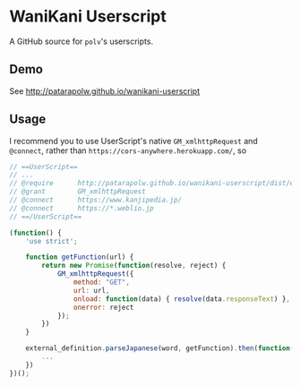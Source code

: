 # WaniKani Userscript

A GitHub source for `polv`'s userscripts.

## Demo

See <http://patarapolw.github.io/wanikani-userscript>

## Usage

I recommend you to use UserScript's native `GM_xmlhttpRequest` and `@connect`, rather than `https://cors-anywhere.herokuapp.com/`, so

```javascript
// ==UserScript==
// ...
// @require      http://patarapolw.github.io/wanikani-userscript/dist/external_definition.js
// @grant        GM_xmlhttpRequest
// @connect      https://www.kanjipedia.jp/
// @connect      https://*.weblio.jp
// ==/UserScript==

(function() {
    'use strict';

    function getFunction(url) {
        return new Promise(function(resolve, reject) {
            GM_xmlhttpRequest({
                method: "GET",
                url: url,
                onload: function(data) { resolve(data.responseText) },
                onerror: reject
            });
        })
    }

    external_definition.parseJapanese(word, getFunction).then(function(r) {
        ...
    })
})();
```
